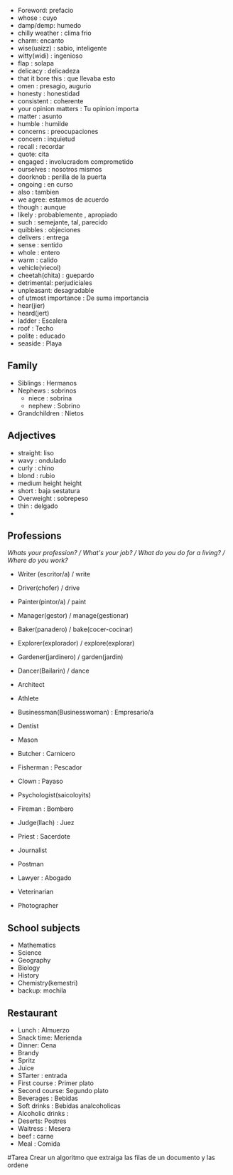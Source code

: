 - Foreword: prefacio
- whose : cuyo
- damp/demp: humedo
-  chilly weather : clima frio
- charm: encanto
- wise(uaizz) : sabio, inteligente
- witty(widi) : ingenioso
- flap : solapa
- delicacy : delicadeza
- that it bore this : que llevaba esto
- omen : presagio, augurio
- honesty : honestidad
- consistent : coherente
- your opinion matters : Tu opinion importa
- matter : asunto
- humble : humilde
- concerns : preocupaciones
- concern : inquietud
- recall : recordar
- quote: cita
- engaged : involucradom comprometido
- ourselves : nosotros mismos
- doorknob : perilla de la puerta
- ongoing : en curso
- also : tambien
- we agree: estamos de acuerdo
- though : aunque
- likely : probablemente , apropiado
- such : semejante, tal, parecido
- quibbles : objeciones
- delivers : entrega
- sense : sentido
- whole : entero
- warm : calido
- vehicle(viecol)
- cheetah(chita) : guepardo
- detrimental: perjudiciales
- unpleasant: desagradable
- of utmost importance : De suma importancia
- hear(jier)
- heard(jert)
- ladder : Escalera
- roof : Techo
- polite : educado
- seaside : Playa
## Family
- Siblings : Hermanos
- Nephews : sobrinos
	- niece : sobrina
	- nephew : Sobrino
- Grandchildren : Nietos

## Adjectives
- straight: liso
- wavy : ondulado
- curly : chino
- blond : rubio
- medium height height
- short : baja sestatura
- Overweight : sobrepeso
- thin : delgado
- 

## Professions

*Whats your profession? / What's your job? / What do you do for a living? / Where do you work?*

- Writer (escritor/a) / write
- Driver(chofer) / drive
- Painter(pintor/a) / paint
- Manager(gestor) / manage(gestionar)
- Baker(panadero) / bake(cocer-cocinar)
- Explorer(explorador) / explore(explorar)
- Gardener(jardinero) / garden(jardin)
- Dancer(Bailarin) / dance

- Architect
- Athlete
- Businessman(Businesswoman) : Empresario/a
- Dentist
- Mason
- Butcher : Carnicero
- Fisherman : Pescador
- Clown : Payaso
- Psychologist(saicoloyits)
- Fireman : Bombero
- Judge(llach) : Juez
- Priest : Sacerdote
- Journalist
- Postman
- Lawyer : Abogado
- Veterinarian
- Photographer

## School subjects

- Mathematics
- Science
- Geography
- Biology
- History
- Chemistry(kemestri)
- backup: mochila


## Restaurant

- Lunch : Almuerzo
- Snack time: Merienda
- Dinner: Cena
- Brandy
- Spritz
- Juice
- STarter : entrada
- First course : Primer plato
- Second course: Segundo plato
- Beverages : Bebidas
- Soft drinks : Bebidas analcoholicas
- Alcoholic drinks : 
- Deserts: Postres
- Waitress : Mesera
- beef : carne
- Meal : Comida



#Tarea Crear un algoritmo que extraiga las filas de un documento y las ordene

